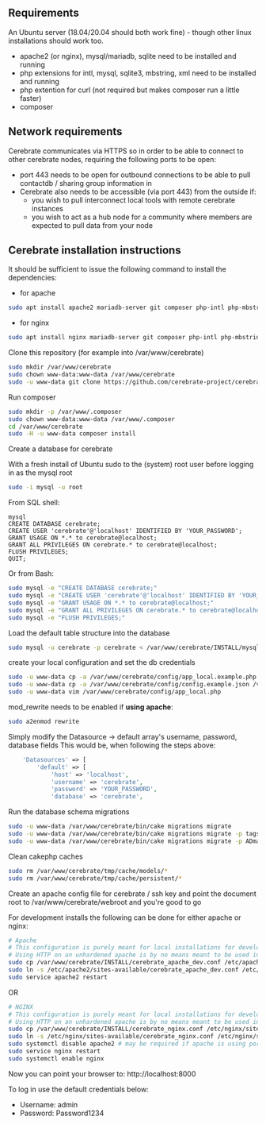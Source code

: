 ## Requirements

An Ubuntu server (18.04/20.04 should both work fine) - though other linux installations should work too.
- apache2 (or nginx), mysql/mariadb, sqlite need to be installed and running
- php extensions for intl, mysql, sqlite3, mbstring, xml need to be installed and running
- php extention for curl (not required but makes composer run a little faster)
- composer

## Network requirements

Cerebrate communicates via HTTPS so in order to be able to connect to other cerebrate nodes, requiring the following ports to be open:
- port 443 needs to be open for outbound connections to be able to pull contactdb / sharing group information in
- Cerebrate also needs to be accessible (via port 443) from the outside if:
    - you wish to pull interconnect local tools with remote cerebrate instances
    - you wish to act as a hub node for a community where members are expected to pull data from your node


## Cerebrate installation instructions

It should be sufficient to issue the following command to install the dependencies:

- for apache

```bash
sudo apt install apache2 mariadb-server git composer php-intl php-mbstring php-dom php-xml unzip php-ldap php-sqlite3 php-curl sqlite libapache2-mod-php php-mysql
```

- for nginx
```bash
sudo apt install nginx mariadb-server git composer php-intl php-mbstring php-dom php-xml unzip php-ldap php-sqlite3 sqlite php-fpm php-curl php-mysql
```

Clone this repository (for example into /var/www/cerebrate)

```bash
sudo mkdir /var/www/cerebrate
sudo chown www-data:www-data /var/www/cerebrate
sudo -u www-data git clone https://github.com/cerebrate-project/cerebrate.git /var/www/cerebrate
```

Run composer

```bash
sudo mkdir -p /var/www/.composer
sudo chown www-data:www-data /var/www/.composer
cd /var/www/cerebrate
sudo -H -u www-data composer install
```

Create a database for cerebrate

With a fresh install of Ubuntu sudo to the (system) root user before logging in as the mysql root
```Bash
sudo -i mysql -u root
```

From SQL shell:
```mysql
mysql
CREATE DATABASE cerebrate;
CREATE USER 'cerebrate'@'localhost' IDENTIFIED BY 'YOUR_PASSWORD';
GRANT USAGE ON *.* to cerebrate@localhost;
GRANT ALL PRIVILEGES ON cerebrate.* to cerebrate@localhost;
FLUSH PRIVILEGES;
QUIT;
```

Or from Bash:
```bash
sudo mysql -e "CREATE DATABASE cerebrate;"
sudo mysql -e "CREATE USER 'cerebrate'@'localhost' IDENTIFIED BY 'YOUR_PASSWORD';"
sudo mysql -e "GRANT USAGE ON *.* to cerebrate@localhost;"
sudo mysql -e "GRANT ALL PRIVILEGES ON cerebrate.* to cerebrate@localhost;"
sudo mysql -e "FLUSH PRIVILEGES;"
```

Load the default table structure into the database

```bash
sudo mysql -u cerebrate -p cerebrate < /var/www/cerebrate/INSTALL/mysql.sql
```

create your local configuration and set the db credentials

```bash
sudo -u www-data cp -a /var/www/cerebrate/config/app_local.example.php /var/www/cerebrate/config/app_local.php
sudo -u www-data cp -a /var/www/cerebrate/config/config.example.json /var/www/cerebrate/config/config.json
sudo -u www-data vim /var/www/cerebrate/config/app_local.php
```

mod_rewrite needs to be enabled if __using apache__:

```bash
sudo a2enmod rewrite
```

Simply modify the Datasource -> default array's username, password, database fields
This would be, when following the steps above:

```php
    'Datasources' => [
        'default' => [
            'host' => 'localhost',
            'username' => 'cerebrate',
            'password' => 'YOUR_PASSWORD',
            'database' => 'cerebrate',
```

Run the database schema migrations
```bash
sudo -u www-data /var/www/cerebrate/bin/cake migrations migrate
sudo -u www-data /var/www/cerebrate/bin/cake migrations migrate -p tags
sudo -u www-data /var/www/cerebrate/bin/cake migrations migrate -p ADmad/SocialAuth
```

Clean cakephp caches
```bash
sudo rm /var/www/cerebrate/tmp/cache/models/*
sudo rm /var/www/cerebrate/tmp/cache/persistent/*
```

Create an apache config file for cerebrate / ssh key and point the document root to /var/www/cerebrate/webroot and you're good to go

For development installs the following can be done for either apache or nginx:

```bash
# Apache
# This configuration is purely meant for local installations for development / testing
# Using HTTP on an unhardened apache is by no means meant to be used in any production environment
sudo cp /var/www/cerebrate/INSTALL/cerebrate_apache_dev.conf /etc/apache2/sites-available/
sudo ln -s /etc/apache2/sites-available/cerebrate_apache_dev.conf /etc/apache2/sites-enabled/
sudo service apache2 restart
```

OR

```bash
# NGINX
# This configuration is purely meant for local installations for development / testing
# Using HTTP on an unhardened apache is by no means meant to be used in any production environment
sudo cp /var/www/cerebrate/INSTALL/cerebrate_nginx.conf /etc/nginx/sites-available/
sudo ln -s /etc/nginx/sites-available/cerebrate_nginx.conf /etc/nginx/sites-enabled/
sudo systemctl disable apache2 # may be required if apache is using port
sudo service nginx restart
sudo systemctl enable nginx

```

Now you can point your browser to: http://localhost:8000

To log in use the default credentials below:

- Username: admin
- Password: Password1234
